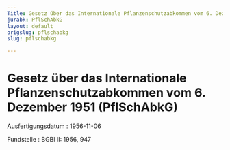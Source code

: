 ```yaml
---
Title: Gesetz über das Internationale Pflanzenschutzabkommen vom 6. Dezember 1951
jurabk: PflSchAbkG
layout: default
origslug: pflschabkg
slug: pflschabkg

---
```


# Gesetz über das Internationale Pflanzenschutzabkommen vom 6. Dezember 1951 (PflSchAbkG)

Ausfertigungsdatum
:   1956-11-06

Fundstelle
:   BGBl II: 1956, 947

